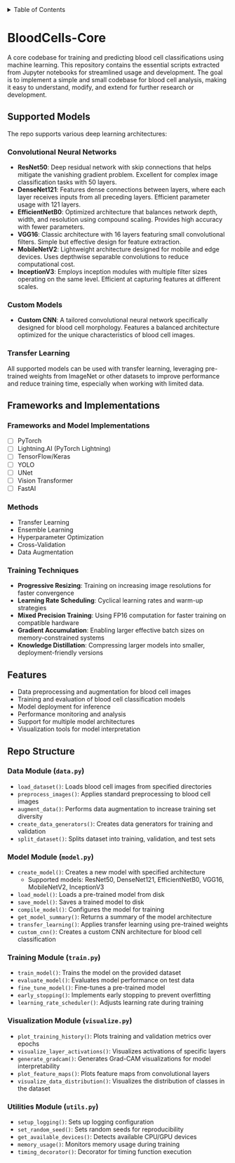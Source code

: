 <details>
  <summary>Table of Contents</summary>
  <ol>
    <li><a href="#bloodcells-core">BloodCells-Core</a></li>
    <li><a href="#supported-models">Supported Models</a>
      <ul>
        <li><a href="#convolutional-neural-networks-cnns">Convolutional Neural Networks</a></li>
        <li><a href="#custom-models">Custom Models</a></li>
        <li><a href="#transfer-learning">Transfer Learning</a></li>
      </ul>
    </li>
    <li><a href="#frameworks-and-implementations">Frameworks and Implementations</a>
      <ul>
        <li><a href="#frameworks-and-model-implementations">Frameworks and Model Implementations</a></li>
        <li><a href="#methods">Methods</a></li>
        <li><a href="#training-techniques">Training Techniques</a></li>
      </ul>
    </li>
    <li><a href="#features">Features</a></li>
    <li><a href="#repo-structure">Repo Structure</a>
      <ul>
        <li><a href="#data-module-datapy">Data Module (data.py)</a></li>
        <li><a href="#model-module-modelpy">Model Module (model.py)</a></li>
        <li><a href="#training-module-trainpy">Training Module (train.py)</a></li>
        <li><a href="#visualization-module-visualizepy">Visualization Module (visualize.py)</a></li>
        <li><a href="#utilities-module-utilspy">Utilities Module (utils.py)</a></li>
      </ul>
    </li>
  </ol>
</details>

# BloodCells-Core
A core codebase for training and predicting blood cell classifications using machine learning. This repository contains the essential scripts extracted from Jupyter notebooks for streamlined usage and development.
The goal is to implement a simple and small codebase for blood cell analysis, making it easy to understand, modify, and extend for further research or development.

## Supported Models

The repo supports various deep learning architectures:

### Convolutional Neural Networks 
- **ResNet50**: Deep residual network with skip connections that helps mitigate the vanishing gradient problem. Excellent for complex image classification tasks with 50 layers.
- **DenseNet121**: Features dense connections between layers, where each layer receives inputs from all preceding layers. Efficient parameter usage with 121 layers.
- **EfficientNetB0**: Optimized architecture that balances network depth, width, and resolution using compound scaling. Provides high accuracy with fewer parameters.
- **VGG16**: Classic architecture with 16 layers featuring small convolutional filters. Simple but effective design for feature extraction.
- **MobileNetV2**: Lightweight architecture designed for mobile and edge devices. Uses depthwise separable convolutions to reduce computational cost.
- **InceptionV3**: Employs inception modules with multiple filter sizes operating on the same level. Efficient at capturing features at different scales.

### Custom Models
- **Custom CNN**: A tailored convolutional neural network specifically designed for blood cell morphology. Features a balanced architecture optimized for the unique characteristics of blood cell images.

### Transfer Learning
All supported models can be used with transfer learning, leveraging pre-trained weights from ImageNet or other datasets to improve performance and reduce training time, especially when working with limited data.

## Frameworks and Implementations

### Frameworks and Model Implementations
- [ ] PyTorch
- [ ] Lightning.AI (PyTorch Lightning)
- [ ] TensorFlow/Keras
- [ ] YOLO 
- [ ] UNet
- [ ] Vision Transformer 
- [ ] FastAI

### Methods
* Transfer Learning
* Ensemble Learning
* Hyperparameter Optimization
* Cross-Validation
* Data Augmentation

### Training Techniques
- **Progressive Resizing**: Training on increasing image resolutions for faster convergence
- **Learning Rate Scheduling**: Cyclical learning rates and warm-up strategies
- **Mixed Precision Training**: Using FP16 computation for faster training on compatible hardware
- **Gradient Accumulation**: Enabling larger effective batch sizes on memory-constrained systems
- **Knowledge Distillation**: Compressing larger models into smaller, deployment-friendly versions

## Features
- Data preprocessing and augmentation for blood cell images
- Training and evaluation of blood cell classification models
- Model deployment for inference
- Performance monitoring and analysis
- Support for multiple model architectures
- Visualization tools for model interpretation

## Repo Structure

### Data Module (`data.py`)
- `load_dataset()`: Loads blood cell images from specified directories
- `preprocess_images()`: Applies standard preprocessing to blood cell images
- `augment_data()`: Performs data augmentation to increase training set diversity
- `create_data_generators()`: Creates data generators for training and validation
- `split_dataset()`: Splits dataset into training, validation, and test sets

### Model Module (`model.py`)
- `create_model()`: Creates a new model with specified architecture
  - Supported models: ResNet50, DenseNet121, EfficientNetB0, VGG16, MobileNetV2, InceptionV3
- `load_model()`: Loads a pre-trained model from disk
- `save_model()`: Saves a trained model to disk
- `compile_model()`: Configures the model for training
- `get_model_summary()`: Returns a summary of the model architecture
- `transfer_learning()`: Applies transfer learning using pre-trained weights
- `custom_cnn()`: Creates a custom CNN architecture for blood cell classification

### Training Module (`train.py`)
- `train_model()`: Trains the model on the provided dataset
- `evaluate_model()`: Evaluates model performance on test data
- `fine_tune_model()`: Fine-tunes a pre-trained model
- `early_stopping()`: Implements early stopping to prevent overfitting
- `learning_rate_scheduler()`: Adjusts learning rate during training

### Visualization Module (`visualize.py`)
- `plot_training_history()`: Plots training and validation metrics over epochs
- `visualize_layer_activations()`: Visualizes activations of specific layers
- `generate_gradcam()`: Generates Grad-CAM visualizations for model interpretability
- `plot_feature_maps()`: Plots feature maps from convolutional layers
- `visualize_data_distribution()`: Visualizes the distribution of classes in the dataset

### Utilities Module (`utils.py`)
- `setup_logging()`: Sets up logging configuration
- `set_random_seed()`: Sets random seeds for reproducibility
- `get_available_devices()`: Detects available CPU/GPU devices
- `memory_usage()`: Monitors memory usage during training
- `timing_decorator()`: Decorator for timing function execution

